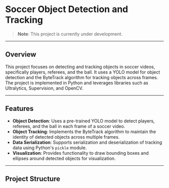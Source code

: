 # Soccer Object Detection and Tracking

> **Note**: This project is currently under development.

---

## Overview

This project focuses on detecting and tracking objects in soccer videos, specifically players, referees, and the ball. It uses a YOLO  model for object detection and the ByteTrack algorithm for tracking objects across frames. The project is implemented in Python and leverages libraries such as Ultralytics, Supervision, and OpenCV.

---

## Features

- **Object Detection**: Uses a pre-trained YOLO model to detect players, referees, and the ball in each frame of a soccer video.
- **Object Tracking**: Implements the ByteTrack algorithm to maintain the identity of detected objects across multiple frames.
- **Data Serialization**: Supports serialization and deserialization of tracking data using Python's `pickle` module.
- **Visualization**: Provides functionality to draw bounding boxes and ellipses around detected objects for visualization.

---

## Project Structure
